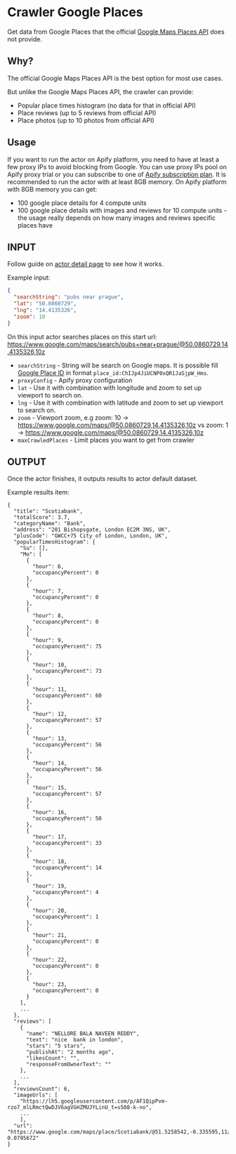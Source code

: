 # Crawler Google Places
Get data from Google Places that the official [Google Maps Places API](https://developers.google.com/places/web-service/search) does not provide.

## Why?
The official Google Maps Places API is the best option for most use cases.

But unlike the Google Maps Places API, the crawler can provide:

- Popular place times histogram (no data for that in official API)
- Place reviews (up to 5 reviews from official API)
- Place photos (up to 10 photos from official API)

## Usage

If you want to run the actor on Apify platform, you need to have at least a few proxy IPs to avoid blocking from Google. You can use proxy IPs pool on Apify proxy trial or you can subscribe to one of [Apify subscription plan](https://apify.com/pricing).
It is recommended to run the actor with at least 8GB memory. On Apify platform with 8GB memory you can get:
- 100 google place details for 4 compute units
- 100 google place details with images and reviews for 10 compute units -the usage really depends on how many images and reviews specific places have

## INPUT
Follow guide on [actor detail page](https://www.apify.com/drobnikj/crawler-google-places) to see how it works.

Example input:
```json
{
  "searchString": "pubs near prague",
  "lat": "50.0860729",
  "lng": "14.4135326",
  "zoom": 10
}
```
On this input actor searches places on this start url: https://www.google.com/maps/search/pubs+near+prague/@50.0860729,14.4135326,10z

- `searchString` - String will be search on Google maps. It is possible fill [Google Place ID](https://developers.google.com/places/place-id) in format `place_id:ChIJp4JiUCNP0xQR1JaSjpW_Hms`.
- `proxyConfig` - Apify proxy configuration
- `lat` - Use it with combination with longitude and zoom to set up viewport to search on.
- `lng` - Use it with combination with latitude and zoom to set up viewport to search on.
- `zoom` - Viewport zoom, e.g zoom: 10 -> https://www.google.com/maps/@50.0860729,14.4135326,10z vs zoom: 1 -> https://www.google.com/maps/@50.0860729,14.4135326,10z
- `maxCrawledPlaces` - Limit places you want to get from crawler

## OUTPUT
Once the actor finishes, it outputs results to actor default dataset.

Example results item:

```text
{
  "title": "Scotiabank",
  "totalScore": 3.7,
  "categoryName": "Bank",
  "address": "201 Bishopsgate, London EC2M 3NS, UK",
  "plusCode": "GWCC+75 City of London, London, UK",
  "popularTimesHistogram": {
    "Su": [],
    "Mo": [
      {
        "hour": 6,
        "occupancyPercent": 0
      },
      {
        "hour": 7,
        "occupancyPercent": 0
      },
      {
        "hour": 8,
        "occupancyPercent": 0
      },
      {
        "hour": 9,
        "occupancyPercent": 75
      },
      {
        "hour": 10,
        "occupancyPercent": 73
      },
      {
        "hour": 11,
        "occupancyPercent": 60
      },
      {
        "hour": 12,
        "occupancyPercent": 57
      },
      {
        "hour": 13,
        "occupancyPercent": 56
      },
      {
        "hour": 14,
        "occupancyPercent": 56
      },
      {
        "hour": 15,
        "occupancyPercent": 57
      },
      {
        "hour": 16,
        "occupancyPercent": 50
      },
      {
        "hour": 17,
        "occupancyPercent": 33
      },
      {
        "hour": 18,
        "occupancyPercent": 14
      },
      {
        "hour": 19,
        "occupancyPercent": 4
      },
      {
        "hour": 20,
        "occupancyPercent": 1
      },
      {
        "hour": 21,
        "occupancyPercent": 0
      },
      {
        "hour": 22,
        "occupancyPercent": 0
      },
      {
        "hour": 23,
        "occupancyPercent": 0
      }
    ],
    ...
  },
  "reviews": [
    {
      "name": "NELLORE BALA NAVEEN REDDY",
      "text": "nice  bank in london",
      "stars": "5 stars",
      "publishAt": "2 months ago",
      "likesCount": "",
      "responseFromOwnerText": ""
    },
    ...
  ],
  "reviewsCount": 6,
  "imageUrls": [
    "https://lh5.googleusercontent.com/p/AF1QipPvm-rzo7_mlLRmctQwDJV6agVGHZMUJYLinU_t=s508-k-no",
    ...
    ],
  "url": "https://www.google.com/maps/place/Scotiabank/@51.5258542,-0.335595,11z/data=!4m8!1m2!2m1!1sbanks+london!3m4!1s0x48761cb181573665:0x5fce6a25f2e99723!8m2!3d51.5206306!4d-0.0795672"
}
```
